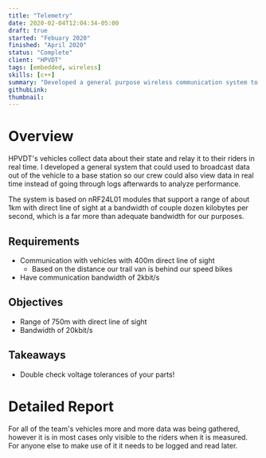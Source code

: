 ```yaml
---
title: "Telemetry"
date: 2020-02-04T12:04:34-05:00
draft: true
started: "Febuary 2020"
finished: "April 2020"
status: "Complete"
client: "HPVDT"
tags: [embedded, wireless]
skills: [c++]
summary: "Developed a general purpose wireless communication system to be used in future projects for HPVDT"
githubLink:
thumbnail:
---
```


# Overview

HPVDT's vehicles collect data about their state and relay it to their riders in real time. I  developed a general system that could used to broadcast data out of the vehicle to a base station so our crew could also view data in real time instead of going through logs afterwards to analyze performance.

The system is based on nRF24L01 modules that support a range of about 1km with direct line of sight at a bandwidth of couple dozen kilobytes per second, which is a far more than adequate bandwidth for our purposes.

## Requirements

- Communication with vehicles with 400m direct line of sight
   - Based on the distance our trail van is behind our speed bikes
- Have communication bandwidth of 2kbit/s

## Objectives

- Range of 750m with direct line of sight
- Bandwidth of 20kbit/s

## Takeaways

- Double check voltage tolerances of your parts!

# Detailed Report

For all of the team's vehicles more and more data was being gathered, however it is in most cases only visible to the riders when it is measured. For anyone else to make use of it it needs to be logged and read later.
